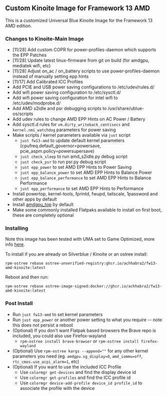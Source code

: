 ## Custom Kinoite Image for Framework 13 AMD

This is a customized Universal Blue Kinoite Image for the Framework 13 AMD edition. 

### Changes to Kinoite-Main Image
- [11/28] Add custom COPR for power-profiles-daemon which supports the EPP Patches
- [11/28] Update latest linux-firmware from git on build (for amdgpu, mediatek wifi, etc)
- [11/28] Adjust on_ac / on_battery scripts to use power-profiles-daemon instead of manually setting epp hints
- [11/17] Add Calibrated ICC Profiles
- Add PCIE and USB power saving configurations to /etc/udev/rules.d/
- Add wifi power saving configuration to /etc/sysctl.d/
- Add wifi power saving configuration for intel wifi to /etc/udev/modprobe.d/
- Add AMD s2idle and psr debugging scripts to /usr/share/ublue-os/scripts
- Add udev rules to change AMD EPP Hints on AC Power / Battery
- Add sysctl.d rules for `vm.dirty_writeback_centisecs` and `kernel.nmi_watchdog` parameters for power saving
- Make scripts / kernel parameters available via `just` script
  - `just fw13-amd` to update default kernel parameters (cpufreq.default_governor=powersave, pcie_aspm.policy=powersupersave)
  - `just check_sleep` to run amd_s2idle.py debug script
  - `just check_psr` to run psr.py debug script
  - `just epp_power` to set AMD EPP Hints to Power Saving
  - `just epp_balance_power` to set AMD EPP Hints to Balance Power
  - `just epp_balance_performance` to set AMD EPP Hints to Balance Performance
  - `just epp_performance` to set AMD EPP Hints to Performance
- Install powertop, kernel-tools, fprintd, fwupd, tailscale, 1password and other apps by default
- Install [amdgpu_top](https://github.com/Umio-Yasuno/amdgpu_top) by default
- Make some commonly installed Flatpaks available to install on first boot, these are completely optional


### Installing

Note this image has been tested with UMA set to Game Optimized, more info [here](https://knowledgebase.frame.work/en_us/allocate-additional-ram-to-igpu-framework-laptop-13-amd-ryzen-7040-series-BkpPUPQa). 

To install if you are already on Silverblue / Kinoite or an ostree install:

`rpm-ostree rebase ostree-unverified-registry:ghcr.io/achhabra2/fw13-amd-kinoite:latest`

Reboot and then run:

`rpm-ostree rebase ostree-image-signed:docker://ghcr.io/achhabra2/fw13-amd-kinoite:latest`

### Post Install

- Run `just fw13-amd` to set kernel parameters
- Run `just epp_power` or another power setting to what you require -- note this does not persist a reboot
- (Optional) If you don't want Flatpak based browsers the Brave repo is included, you could also use Firefox-wayland
  - `rpm-ostree install brave-browser` or `rpm-ostree install firefox-wayland`
- (Optional) Use `rpm-ostree kargs --append=""` for any other kernel parameters you need (eg. `amdgpu.sg_display=0`, `amd_iommu=off`, `rtc_cmos.use_acpi_alarm=1`, etc)
- (Optional) If you want to use the included ICC Profile
  - Use `colormgr get-devices` and find the display device id
  - Use `colormgr get-profiles` and find the ICC profile id
  - Use `colormgr device-add-profile device_id profile_id` to associate the profile with the device
